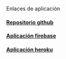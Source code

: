 Enlaces de aplicación
#### [Repositorio github](https://github.com/itaxtl/firebase.git)
#### [Aplicación firebase](https://mi-proyecto-150d9.web.app/)
#### [Aplicación heroku](https://itaxtl-firebase-territorios.herokuapp.com/index.html)
